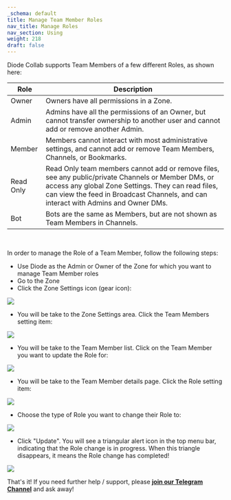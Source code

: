```yaml
---
_schema: default
title: Manage Team Member Roles
nav_title: Manage Roles
nav_section: Using
weight: 218
draft: false
---
```

Diode Collab supports Team Members of a few different Roles, as shown here:

| **Role** | **Description** |
| --- | --- |
| Owner | Owners have all permissions in a Zone. |
| Admin | Admins have all the permissions of an Owner, but cannot transfer ownership to another user and cannot add or remove another Admin. |
| Member | Members cannot interact with most administrative settings, and cannot add or remove Team Members, Channels, or Bookmarks. |
| Read Only | Read Only team members cannot add or remove files, see any public/private Channels or Member DMs, or access any global Zone Settings. They can read files, can view the feed in Broadcast Channels, and can interact with Admins and Owner DMs. |
| Bot | Bots are the same as Members, but are not shown as Team Members in Channels. |

&nbsp;

In order to manage the Role of a Team Member, follow the following steps:

* Use Diode as the Admin or Owner of the Zone for which you want to manage Team Member roles
* Go to the Zone
* Click the Zone Settings icon (gear icon):

![](https://files.helpdocs.io/qwk5dmv7m8/articles/smyy5mok1q/1701809466157/image.png)

* You will be take to the Zone Settings area. Click the Team Members setting item:

![](https://files.helpdocs.io/qwk5dmv7m8/articles/smyy5mok1q/1701809530825/image.png)

* You will be take to the Team Member list. Click on the Team Member you want to update the Role for:

![](https://files.helpdocs.io/qwk5dmv7m8/articles/smyy5mok1q/1701809574736/image.png)

* You will be take to the Team Member details page. Click the Role setting item:

![](https://files.helpdocs.io/qwk5dmv7m8/articles/smyy5mok1q/1701809642385/image.png)

* Choose the type of Role you want to change their Role to:

![](https://files.helpdocs.io/qwk5dmv7m8/articles/smyy5mok1q/1701809690861/image.png)

* Click "Update". You will see a triangular alert icon in the top menu bar, indicating that the Role change is in progress. When this triangle disappears, it means the Role change has completed!

![](https://files.helpdocs.io/qwk5dmv7m8/articles/smyy5mok1q/1701809804471/image.png)

That's it! If you need further help / support, please <a href="https://t.me/diode_chain" target="_blank" rel="noopener"><strong>join our Telegram Channel</strong></a> and ask away!